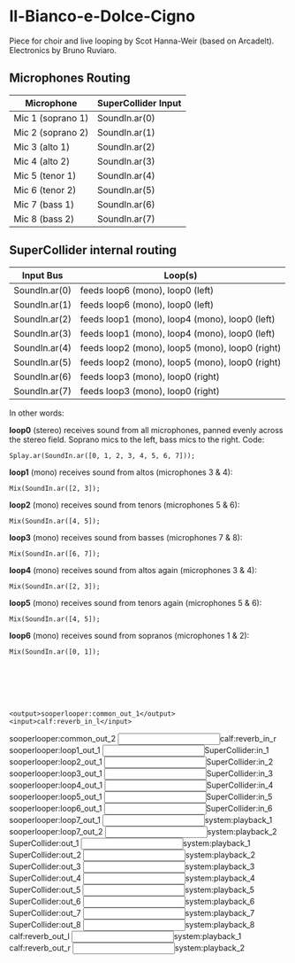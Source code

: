 # Il-Bianco-e-Dolce-Cigno
Piece for choir and live looping by Scot Hanna-Weir (based on Arcadelt). Electronics by Bruno Ruviaro.


## Microphones Routing

| Microphone | SuperCollider Input |
| ---------- | ------------------- |
| Mic 1 (soprano 1) | SoundIn.ar(0) |
| Mic 2 (soprano 2) | SoundIn.ar(1) |
| Mic 3 (alto 1) | SoundIn.ar(2) |
| Mic 4 (alto 2) | SoundIn.ar(3) |
| Mic 5 (tenor 1) | SoundIn.ar(4) |
| Mic 6 (tenor 2) | SoundIn.ar(5) |
| Mic 7 (bass 1) | SoundIn.ar(6) |
| Mic 8 (bass 2) | SoundIn.ar(7) |

## SuperCollider internal routing

| Input Bus | Loop(s) |
| --------- | ------- |
| SoundIn.ar(0) | feeds loop6 (mono), loop0 (left) |
| SoundIn.ar(1) | feeds loop6 (mono), loop0 (left) |
| SoundIn.ar(2) | feeds loop1 (mono), loop4 (mono), loop0 (left) |
| SoundIn.ar(3) | feeds loop1 (mono), loop4 (mono), loop0 (left) |
| SoundIn.ar(4) | feeds loop2 (mono), loop5 (mono), loop0 (right) |
| SoundIn.ar(5) | feeds loop2 (mono), loop5 (mono), loop0 (right) |
| SoundIn.ar(6) | feeds loop3 (mono), loop0 (right) |
| SoundIn.ar(7) | feeds loop3 (mono), loop0 (right) |

In other words:

**loop0** (stereo) receives sound from all microphones, panned evenly across the stereo field. Soprano mics to the left, bass mics to the right. Code:

    Splay.ar(SoundIn.ar([0, 1, 2, 3, 4, 5, 6, 7]));

**loop1** (mono) receives sound from altos (microphones 3 & 4):

    Mix(SoundIn.ar([2, 3]);

**loop2** (mono) receives sound from tenors (microphones 5 & 6):

    Mix(SoundIn.ar([4, 5]);

**loop3** (mono) receives sound from basses (microphones 7 & 8):

    Mix(SoundIn.ar([6, 7]);

**loop4** (mono) receives sound from altos again (microphones 3 & 4):

    Mix(SoundIn.ar([2, 3]);

**loop5** (mono) receives sound from tenors again (microphones 5 & 6):

    Mix(SoundIn.ar([4, 5]);

**loop6** (mono) receives sound from sopranos (microphones 1 & 2):

    Mix(SoundIn.ar([0, 1]);







    <output>sooperlooper:common_out_1</output>
    <input>calf:reverb_in_l</input>
  </connection>
  <connection>
    <output>sooperlooper:common_out_2</output>
    <input>calf:reverb_in_r</input>
  </connection>


<connection>
    <output>sooperlooper:loop1_out_1</output>
    <input>SuperCollider:in_1</input>
  </connection>
  <connection>
    <output>sooperlooper:loop2_out_1</output>
    <input>SuperCollider:in_2</input>
  </connection>
  <connection>
    <output>sooperlooper:loop3_out_1</output>
    <input>SuperCollider:in_3</input>
  </connection>
  <connection>
    <output>sooperlooper:loop4_out_1</output>
    <input>SuperCollider:in_4</input>
  </connection>
  <connection>
    <output>sooperlooper:loop5_out_1</output>
    <input>SuperCollider:in_5</input>
  </connection>
  <connection>
    <output>sooperlooper:loop6_out_1</output>
    <input>SuperCollider:in_6</input>
  </connection>
  <connection>
    <output>sooperlooper:loop7_out_1</output>
    <input>system:playback_1</input>
  </connection>
  <connection>
    <output>sooperlooper:loop7_out_2</output>
    <input>system:playback_2</input>
  </connection>
  <connection>
    <output>SuperCollider:out_1</output>
    <input>system:playback_1</input>
  </connection>
  <connection>
    <output>SuperCollider:out_2</output>
    <input>system:playback_2</input>
  </connection>
  <connection>
    <output>SuperCollider:out_3</output>
    <input>system:playback_3</input>
  </connection>
  <connection>
    <output>SuperCollider:out_4</output>
    <input>system:playback_4</input>
  </connection>
  <connection>
    <output>SuperCollider:out_5</output>
    <input>system:playback_5</input>
  </connection>
  <connection>
    <output>SuperCollider:out_6</output>
    <input>system:playback_6</input>
  </connection>
  <connection>
    <output>SuperCollider:out_7</output>
    <input>system:playback_7</input>
  </connection>
  <connection>
    <output>SuperCollider:out_8</output>
    <input>system:playback_8</input>
  </connection>
  <connection>
    <output>calf:reverb_out_l</output>
    <input>system:playback_1</input>
  </connection>
  <connection>
    <output>calf:reverb_out_r</output>
    <input>system:playback_2</input>
  </connection>
</jmess>